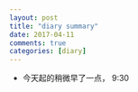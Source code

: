 ```yaml
---
layout: post
title: "diary summary"
date: 2017-04-11
comments: true
categories: [diary]
---
```


- 今天起的稍微早了一点， 9:30